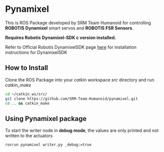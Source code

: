 # Pynamixel
This is ROS Package developed by SRM Team Humanoid for controlling **ROBOTIS Dynamixel** smart servos and **ROBOTIS FSR Sensors**.

**Requires Robotis Dynamixel-SDK c version installed.**

Refer to Official Robotis DynamixelSDK page [here](https://github.com/ROBOTIS-GIT/DynamixelSDK#ros-packages-for-dynamixel-sdk
"DynamixelSDK") for installation instructions for DynamixelSDK

## How to Install

Clone the ROS Package into your *catkin* workspace *src* directory and run *catkin_make*

  ```bash
  cd ~/catkin_ws/src/
  git clone https://github.com/SRM-Team-Humanoid/pynamixel.git
  cd .. && catkin_make
  ```

## Using Pynamixel package
To start the writer node in **debug mode**, the values are only printed and not written to the actuators

`rosrun pynamixel writer.py _debug:=true`
